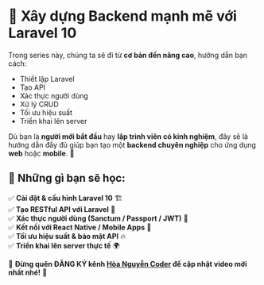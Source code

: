 # 🚀 Xây dựng Backend mạnh mẽ với Laravel 10

Trong series này, chúng ta sẽ đi từ **cơ bản đến nâng cao**, hướng dẫn bạn cách:  
- Thiết lập Laravel  
- Tạo API  
- Xác thực người dùng  
- Xử lý CRUD  
- Tối ưu hiệu suất  
- Triển khai lên server  

Dù bạn là **người mới bắt đầu** hay **lập trình viên có kinh nghiệm**, đây sẽ là hướng dẫn đầy đủ giúp bạn tạo một **backend chuyên nghiệp** cho ứng dụng **web** hoặc **mobile**. 🚀  

## 🔹 Những gì bạn sẽ học:
✅ **Cài đặt & cấu hình Laravel 10** 🏗️  
✅ **Tạo RESTful API với Laravel** 🔄  
✅ **Xác thực người dùng (Sanctum / Passport / JWT)** 🔑  
✅ **Kết nối với React Native / Mobile Apps** 📱  
✅ **Tối ưu hiệu suất & bảo mật API** 🔥  
✅ **Triển khai lên server thực tế** 🌍  

📌 **Đừng quên ĐĂNG KÝ kênh [Hòa Nguyễn Coder](https://www.youtube.com/@hoanguyencoder7136) để cập nhật video mới nhất nhé!** 🎯 
